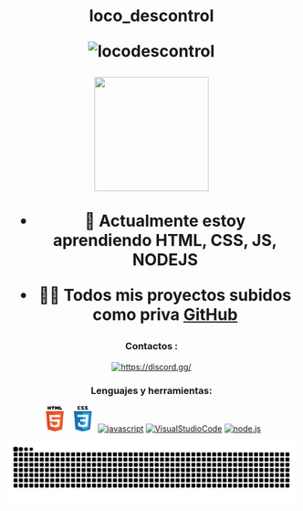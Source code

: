 <h1 align="center">loco_descontrol 


<p align="center"> <img src="https://komarev.com/ghpvc/?username=locodescontrol&label=Visitas%20al%20perfil&color=0e75b6&style=plastic" alt="locodescontrol" /> </p>



<img src="https://chrisdev.xyz/images/GatoSinFondoBlanco.png"  width="200" height="200">


- 🌱 Actualmente estoy aprendiendo **HTML, CSS, JS, NODEJS**

- 👨‍💻 Todos mis proyectos subidos como priva [GitHub](https://github.com/locodescontrol/)

<h3 align="center">Contactos :</h3>
<p align="center">
<a href="https://discord.com/users/227210156365185024" target="blank"><img align="center" src="https://raw.githubusercontent.com/rahuldkjain/github-profile-readme-generator/master/src/images/icons/Social/discord.svg" alt="https://discord.gg/" height="35" width="45" /></a>
</p>
<h3 align="center">Lenguajes y herramientas:</h3>
<p align="center"> <a href="https://www.w3.org/html/" target="_blank" rel="noreferrer"> <img src="https://raw.githubusercontent.com/devicons/devicon/master/icons/html5/html5-original-wordmark.svg" alt="html5" width="45" height="45"/></a>
<a href="https://www.w3schools.com/css/" target="_blank" rel="noreferrer"> <img src="https://raw.githubusercontent.com/devicons/devicon/master/icons/css3/css3-original-wordmark.svg" alt="css3" width="45" height="45"/></a>  
<a href="https://developer.mozilla.org/en-US/docs/Web/JavaScript" target="_blank" rel="noreferrer"> <img src="https://images.icon-icons.com/2108/PNG/512/javascript_icon_130900.png" alt="javascript" width="40" height="40"/></a> 
<a href="https://code.visualstudio.com/" target="_blank" rel="noreferrer"> <img src="https://upload.wikimedia.org/wikipedia/commons/9/9a/Visual_Studio_Code_1.35_icon.svg" alt="VisualStudioCode" width="40" height="40"/></a>
<a href="https://nodejs.org/es" target="_blank" rel="noreferrer"> <img src="https://images.icon-icons.com/2415/PNG/512/nodejs_plain_logo_icon_146409.png" alt="node.js" width="40" height="40"/></a>
</p>

<picture>
  <source media="(prefers-color-scheme: dark)" srcset="https://raw.githubusercontent.com/lincolnjota/lincolnjota/output/github-contribution-grid-snake-dark.svg">
  <source media="(prefers-color-scheme: light)" srcset="https://raw.githubusercontent.com/lincolnjota/lincolnjota/output/github-contribution-grid-snake.svg">
  <img alt="github contribution grid snake animation" src="https://raw.githubusercontent.com/lincolnjota/lincolnjota/output/github-contribution-grid-snake.svg">
</picture>

